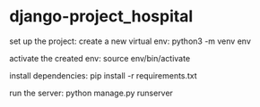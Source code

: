 # django-project_hospital

set up the project:
   create a new virtual env:
       python3 -m venv env
       
   activate the created env:
       source env/bin/activate
       
   install dependencies:
        pip install -r requirements.txt
        
   run the server:
       python manage.py runserver
